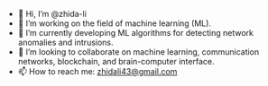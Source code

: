 - 👋 Hi, I’m @zhida-li
- 👀 I’m working on the field of machine learning (ML).
- 🌱 I’m currently developing ML algorithms for detecting network anomalies and intrusions.
- 💞️ I’m looking to collaborate on machine learning, communication networks, blockchain, and brain-computer interface.
- 📫 How to reach me: zhidali43@gmail.com

<!---
zhida-li/zhida-li is a ✨ special ✨ repository because its `README.md` (this file) appears on your GitHub profile.
You can click the Preview link to take a look at your changes.
--->
